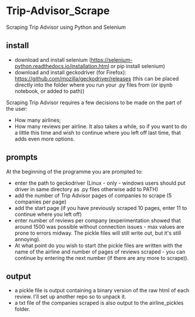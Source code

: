 # Trip-Advisor_Scrape
Scraping Trip Advisor using Python and Selenium

## install

- download and install selenium (https://selenium-python.readthedocs.io/installation.html or pip install selenium)
- download and install geckodriver (for Firefox): https://github.com/mozilla/geckodriver/releases (this can be placed directly into the folder where you run your .py files from (or ipynb notebook, or added to path))

Scraping Trip Advisor requires a few decisions to be made on the part of the user:
- How many airlines; 
- How many reviews per airline. 
It also takes a while, so if you want to do a little this time and wish to continue where you left off last time, that adds even more options.

## prompts
At the beginning of the programme you are prompted to:
- enter the path to geckodriver (Linux - only - windows users should put driver in same directory as .py files otherwise add to PATH)
- add the number of Trip Advisor pages of companies to scrape (5 companies per page)
- add the start page (if you have previously scraped 10 pages, enter 11 to continue where you left off)
- enter number of reviews per company (experimentation showed that around 1500 was possible without connection issues - max values are prone to errors midway. The pickle files will still write out, but it's still annoying).
- At what point do you wish to start (the pickle files are written with the name of the airline and number of pages of reviews scraped - you can continue by entering the next number (if there are any more to scrape)).

## output

- a pickle file is output containing a binary version of the raw html of each review. I'll set up another repo so to unpack it. 
- a txt file of the companies scraped is also output to the airline_pickles folder.
